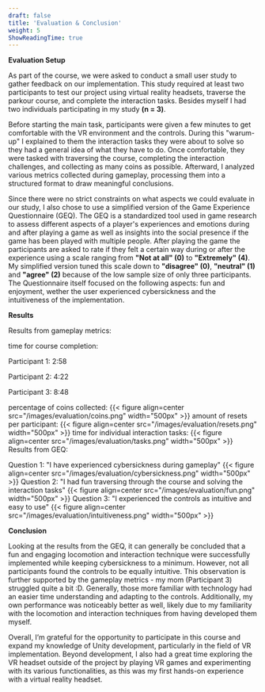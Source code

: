 ```yaml
---
draft: false
title: 'Evaluation & Conclusion'
weight: 5
ShowReadingTime: true
---
```

**Evaluation Setup**

As part of the course, we were asked to conduct a small user study to gather feedback on our implementation. This study required at least two participants to test our project using virtual reality headsets, traverse the parkour course, and complete the interaction tasks. Besides myself I had two individuals participating in my study **(n = 3)**. 

Before starting the main task, participants were given a few minutes to get comfortable with the VR environment and the controls. During this "warum-up" I explained to them the interaction tasks they were about to solve so they had a general idea of what they have to do. Once comfortable, they were tasked with traversing the course, completing the interaction challenges, and collecting as many coins as possible. Afterward, I analyzed various metrics collected during gameplay, processing them into a structured format to draw meaningful conclusions. 

Since there were no strict constraints on what aspects we could evaluate in our study, I also chose to use a simplified version of the Game Experience Questionnaire (GEQ). The GEQ is a standardized tool used in game research to assess different aspects of a player's experiences and emotions during and after playing a game as well as insights into the social presence if the game has been played with multiple people. After playing the game the participants are asked to rate if they felt a certain way during or after the experience using a scale ranging from **"Not at all" (0)** to **"Extremely" (4)**. My simplified version tuned this scale down to **"disagree" (0)**, **"neutral" (1)** and **"agree" (2)** because of the low sample size of only three participants. The Questionnaire itself focused on the following aspects: fun and enjoyment, wether the user experienced cybersickness and the intuitiveness of the implementation.

**Results**

Results from gameplay metrics:

time for course completion:

Participant 1: 2:58

Participant 2: 4:22

Participant 3: 8:48

percentage of coins collected:
{{< figure align=center src="/images/evaluation/coins.png" width="500px" >}}
amount of resets per participant:
{{< figure align=center src="/images/evaluation/resets.png" width="500px" >}}
time for individual interaction tasks:
{{< figure align=center src="/images/evaluation/tasks.png" width="500px" >}}
Results from GEQ:

Question 1: "I have experienced cybersickness during gameplay"
{{< figure align=center src="/images/evaluation/cybersickness.png" width="500px" >}}
Question 2: "I had fun traversing through the course and solving the interaction tasks"
{{< figure align=center src="/images/evaluation/fun.png" width="500px" >}}
Question 3: "I experienced the controls as intuitive and easy to use"
{{< figure align=center src="/images/evaluation/intuitiveness.png" width="500px" >}}

**Conclusion**

Looking at the results from the GEQ, it can generally be concluded that a fun and engaging locomotion and interaction technique were successfully implemented while keeping cybersickness to a minimum. However, not all participants found the controls to be equally intuitive. This observation is further supported by the gameplay metrics - my mom (Participant 3) struggled quite a bit :D. Generally, those more familiar with technology had an easier time understanding and adapting to the controls. Additionally, my own performance was noticeably better as well, likely due to my familiarity with the locomotion and interaction techniques from having developed them myself.

Overall, I’m grateful for the opportunity to participate in this course and expand my knowledge of Unity development, particularly in the field of VR implementation. Beyond development, I also had a great time exploring the VR headset outside of the project by playing VR games and experimenting with its various functionalities, as this was my first hands-on experience with a virtual reality headset.